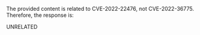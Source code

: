 The provided content is related to CVE-2022-22476, not CVE-2022-36775. Therefore, the response is:

UNRELATED